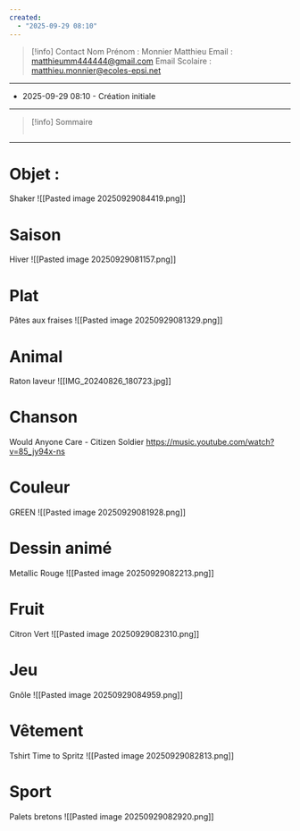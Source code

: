 ```yaml
---
created:
  - "2025-09-29 08:10"
---
```

>[!info] Contact 
Nom Prénom : Monnier Matthieu
Email : matthieumm444444@gmail.com
Email Scolaire : matthieu.monnier@ecoles-epsi.net

---
- 2025-09-29 08:10 - Création initiale
---

> [!info] Sommaire
> ```table-of-contents
> ```

---
# Objet :
Shaker
![[Pasted image 20250929084419.png]]
# Saison
Hiver
![[Pasted image 20250929081157.png]]

# Plat
Pâtes aux fraises
![[Pasted image 20250929081329.png]]

# Animal
Raton laveur
![[IMG_20240826_180723.jpg]]

# Chanson
Would Anyone Care - Citizen Soldier
https://music.youtube.com/watch?v=85_jy94x-ns

# Couleur
GREEN
![[Pasted image 20250929081928.png]]

# Dessin animé
Metallic Rouge
![[Pasted image 20250929082213.png]]

# Fruit
Citron Vert
![[Pasted image 20250929082310.png]]

# Jeu
Gnôle
![[Pasted image 20250929084959.png]]

# Vêtement
Tshirt Time to Spritz
![[Pasted image 20250929082813.png]]

# Sport
Palets bretons
![[Pasted image 20250929082920.png]]
